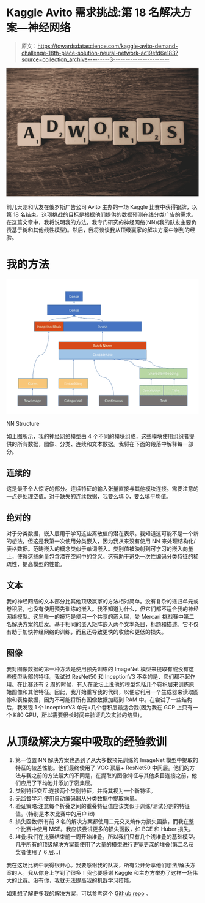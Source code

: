 # Kaggle Avito 需求挑战:第 18 名解决方案—神经网络

> 原文：<https://towardsdatascience.com/kaggle-avito-demand-challenge-18th-place-solution-neural-network-ac19efd6e183?source=collection_archive---------3----------------------->

![](img/f398c17da4d82fc0403b46a1b88f4943.png)

前几天刚和队友在俄罗斯广告公司 Avito 主办的一场 Kaggle 比赛中获得银牌，以第 18 名结束。这项挑战的目标是根据他们提供的数据预测在线分类广告的需求。在这篇文章中，我将说明我的方法，我专门研究的神经网络(NN)(我的队友主要负责基于树和其他线性模型)。然后，我将谈谈我从顶级赢家的解决方案中学到的经验。

# 我的方法

![](img/7cf74c2338539b051a4afb9b4c0a89ea.png)

NN Structure

如上图所示，我的神经网络模型由 4 个不同的模块组成，这些模块使用组织者提供的所有数据，图像、分类、连续和文本数据。我将在下面的段落中解释每一部分。

## 连续的

这是最不令人惊讶的部分。连续特征的输入张量直接与其他模块连接。需要注意的一点是处理空值。对于缺失的连续数据，我要么填 0，要么填平均值。

## 绝对的

对于分类数据，嵌入层用于学习这些离散值的潜在表示。我知道这可能不是一个新的想法，但这是我第一次使用分类嵌入，因为我从来没有使用 NN 来处理结构化/表格数据。范畴嵌入的概念类似于单词嵌入。类别值被映射到可学习的嵌入向量上，使得这些向量包含潜在空间中的含义。这有助于避免一次性编码分类特征的稀疏性，提高模型的性能。

## 文本

我的神经网络的文本部分比其他顶级赢家的方法相对简单。没有复杂的递归单元或卷积层，也没有使用预先训练的嵌入。我不知道为什么，但它们都不适合我的神经网络模型。这里唯一的技巧是使用一个共享的嵌入层，受 Mercari 挑战赛中第二名解决方案的启发。基于相同的嵌入矩阵嵌入两个文本条目，标题和描述。它不仅有助于加快神经网络的训练，而且还导致更快的收敛和更低的损失。

## 图像

我对图像数据的第一种方法是使用预先训练的 ImageNet 模型来提取有或没有这些模型头部的特征。我试过 ResNet50 和 InceptionV3 不幸的是，它们都不起作用。在比赛还有 2 周的时候，有人在论坛上说他的模型包括几个卷积层来训练原始图像和其他特征。因此，我开始重写我的代码，以便它利用一个生成器来读取图像和表格数据，因为不可能将所有图像数据加载到 RAM 中。在尝试了一些结构后，我发现 1 个 InceptionV3 单元+几个卷积层最适合我(因为我在 GCP 上只有一个 K80 GPU，所以需要很长时间来验证几次实验的结果)。

# 从顶级解决方案中吸取的经验教训

1.  第一位置 NN 解决方案也遇到了从大多数预先训练的 ImageNet 模型中提取的特征的较差性能。他们最终使用了 VGG 顶层+ ResNet50 中间层。他们的方法与我之前的方法最大的不同是，在提取的图像特征与其他条目连接之前，他们应用了平均池并添加了密集层。
2.  类别特征交互:连接两个类别特征，并将其视为一个新特征。
3.  无监督学习:使用自动编码器从分类数据中提取向量。
4.  验证策略:注意每个折叠之间的重叠特征值应该类似于训练/测试分割的特征值。(特别是本次比赛中的用户 id)
5.  损失函数:所有前 3 名的解决方案都使用二元交叉熵作为损失函数，而我在整个比赛中使用 MSE。我应该尝试更多的损失函数，如 BCE 和 Huber 损失。
6.  堆叠:我们在比赛结束前一周开始堆叠，所以我们只有几个浅堆叠的基础模型。几乎所有的顶级解决方案都使用了大量的模型进行更宽更深的堆叠(第二名获奖者使用了 6 层…)

我在这场比赛中玩得很开心。我要感谢我的队友，所有公开分享他们想法/解决方案的人。我从你身上学到了很多！我也要感谢 Kaggle 和主办方举办了这样一场伟大的比赛。没有你，我就无法提高我的机器学习技能。

如果想了解更多我的解决方案，可以参考这个 [Github repo](https://github.com/khuangaf/Kaggle-Avito-NN) 。